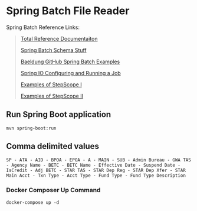 # Spring Batch File Reader

Spring Batch Reference Links:
> [Total Reference Documentaiton](https://docs.spring.io/spring-batch/docs/current/reference/html/index.html)
> 
> [Spring Batch Schema Stuff](https://docs.spring.io/spring-batch/docs/current/reference/html/schema-appendix.html)
> 
> [Baeldung GitHub Spring Batch Examples](https://github.com/eugenp/tutorials/tree/master/spring-batch)
> 
> [Spring IO Configuring and Running a Job](https://docs.spring.io/spring-batch/docs/current/reference/html/job.html)
> 
> [Examples of StepScope I](https://www.programcreek.com/java-api-examples/?api=org.springframework.batch.core.configuration.annotation.StepScope)
> 
> [Examples of StepScope II](https://www.programcreek.com/java-api-examples/?code=michaelhoffmantech%2Fpatient-batch-loader%2Fpatient-batch-loader-master%2Fsrc%2Fmain%2Fjava%2Fcom%2Fpluralsight%2Fspringbatch%2Fpatientbatchloader%2Fconfig%2FBatchJobConfiguration.java)

## Run Spring Boot application
```
mvn spring-boot:run
```
## Comma delimited values
```
SP - ATA - AID - BPOA - EPOA - A - MAIN - SUB - Admin Bureau - GWA TAS - Agency Name - BETC - BETC Name - Effective Date - Suspend Date - IsCredit - Adj BETC - STAR TAS - STAR Dep Reg - STAR Dep Xfer - STAR Main Acct - Txn Type - Acct Type - Fund Type - Fund Type Description
```

### Docker Composer Up Command
```
docker-compose up -d
```